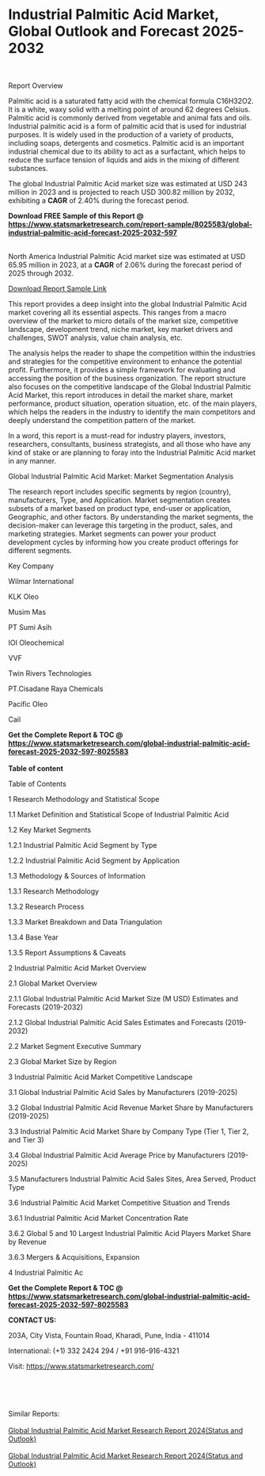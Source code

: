 <h1>Industrial Palmitic Acid Market, Global Outlook and Forecast 2025-2032</h1><br/><p>Report Overview</p><p>
 
 Palmitic acid is a saturated fatty acid with the chemical formula C16H32O2. It is a white, waxy solid with a melting point of around 62 degrees Celsius. Palmitic acid is commonly derived from vegetable and animal fats and oils. Industrial palmitic acid is a form of palmitic acid that is used for industrial purposes. It is widely used in the production of a variety of products, including soaps, detergents and cosmetics. Palmitic acid is an important industrial chemical due to its ability to act as a surfactant, which helps to reduce the surface tension of liquids and aids in the mixing of different substances.</p><p>
 
 The global Industrial Palmitic Acid market size was estimated at USD 243 million in 2023 and is projected to reach USD 300.82 million by 2032, exhibiting a <strong>CAGR</strong> of 2.40% during the forecast period.</p><div><b>Download FREE Sample of this Report @ <a href="https://www.statsmarketresearch.com/download-free-sample/8025583/global-industrial-palmitic-acid-forecast-2025-2032-597">https://www.statsmarketresearch.com/report-sample/8025583/global-industrial-palmitic-acid-forecast-2025-2032-597</a></b></div><br><p>
 
 North America Industrial Palmitic Acid market size was estimated at USD 65.95 million in 2023, at a <strong>CAGR</strong> of 2.06% during the forecast period of 2025 through 2032.</p><p><a href="https://www.statsmarketresearch.com/download-free-sample/8025583/global-industrial-palmitic-acid-forecast-2025-2032-597">Download Report Sample Link</a></p><p>
 
 This report provides a deep insight into the global Industrial Palmitic Acid market covering all its essential aspects. This ranges from a macro overview of the market to micro details of the market size, competitive landscape, development trend, niche market, key market drivers and challenges, SWOT analysis, value chain analysis, etc.</p><p>
 
 The analysis helps the reader to shape the competition within the industries and strategies for the competitive environment to enhance the potential profit. Furthermore, it provides a simple framework for evaluating and accessing the position of the business organization. The report structure also focuses on the competitive landscape of the Global Industrial Palmitic Acid Market, this report introduces in detail the market share, market performance, product situation, operation situation, etc. of the main players, which helps the readers in the industry to identify the main competitors and deeply understand the competition pattern of the market.</p><p>In a word, this report is a must-read for industry players, investors, researchers, consultants, business strategists, and all those who have any kind of stake or are planning to foray into the Industrial Palmitic Acid market in any manner.</p><p>Global Industrial Palmitic Acid Market: Market Segmentation Analysis</p><p>The research report includes specific segments by region (country), manufacturers, Type, and Application. Market segmentation creates subsets of a market based on product type, end-user or application, Geographic, and other factors. By understanding the market segments, the decision-maker can leverage this targeting in the product, sales, and marketing strategies. Market segments can power your product development cycles by informing how you create product offerings for different segments.</p><p>Key Company</p><p>Wilmar International</p><p>KLK Oleo</p><p>Musim Mas</p><p>PT Sumi Asih</p><p>IOI Oleochemical</p><p>VVF</p><p>Twin Rivers Technologies</p><p>PT.Cisadane Raya Chemicals</p><p>Pacific Oleo</p><p>Cail</p><div><b>Get the Complete Report & TOC @ <a href="https://www.statsmarketresearch.com/global-industrial-palmitic-acid-forecast-2025-2032-597-8025583">https://www.statsmarketresearch.com/global-industrial-palmitic-acid-forecast-2025-2032-597-8025583</a></b></div><br><b>Table of content</b><p>Table of Contents<br />
 
 1 Research Methodology and Statistical Scope<br />
 
 1.1 Market Definition and Statistical Scope of Industrial Palmitic Acid<br />
 
 1.2 Key Market Segments<br />
 
 1.2.1 Industrial Palmitic Acid Segment by Type<br />
 
 1.2.2 Industrial Palmitic Acid Segment by Application<br />
 
 1.3 Methodology & Sources of Information<br />
 
 1.3.1 Research Methodology<br />
 
 1.3.2 Research Process<br />
 
 1.3.3 Market Breakdown and Data Triangulation<br />
 
 1.3.4 Base Year<br />
 
 1.3.5 Report Assumptions & Caveats<br />
 
 2 Industrial Palmitic Acid Market Overview<br />
 
 2.1 Global Market Overview<br />
 
 2.1.1 Global Industrial Palmitic Acid Market Size (M USD) Estimates and Forecasts (2019-2032)<br />
 
 2.1.2 Global Industrial Palmitic Acid Sales Estimates and Forecasts (2019-2032)<br />
 
 2.2 Market Segment Executive Summary<br />
 
 2.3 Global Market Size by Region<br />
 
 3 Industrial Palmitic Acid Market Competitive Landscape<br />
 
 3.1 Global Industrial Palmitic Acid Sales by Manufacturers (2019-2025)<br />
 
 3.2 Global Industrial Palmitic Acid Revenue Market Share by Manufacturers (2019-2025)<br />
 
 3.3 Industrial Palmitic Acid Market Share by Company Type (Tier 1, Tier 2, and Tier 3)<br />
 
 3.4 Global Industrial Palmitic Acid Average Price by Manufacturers (2019-2025)<br />
 
 3.5 Manufacturers Industrial Palmitic Acid Sales Sites, Area Served, Product Type<br />
 
 3.6 Industrial Palmitic Acid Market Competitive Situation and Trends<br />
 
 3.6.1 Industrial Palmitic Acid Market Concentration Rate<br />
 
 3.6.2 Global 5 and 10 Largest Industrial Palmitic Acid Players Market Share by Revenue<br />
 
 3.6.3 Mergers & Acquisitions, Expansion<br />
 
 4 Industrial Palmitic Ac<br><div><b>Get the Complete Report & TOC @ <a href="https://www.statsmarketresearch.com/global-industrial-palmitic-acid-forecast-2025-2032-597-8025583">https://www.statsmarketresearch.com/global-industrial-palmitic-acid-forecast-2025-2032-597-8025583</a></b></div></p>
 
 <b>CONTACT US:</b><br>
 
 203A, City Vista, Fountain Road, Kharadi, Pune, India - 411014 <br>
 
 International: (+1) 332 2424 294 / +91 916-916-4321<br>
 
 Visit: <a href="https://www.statsmarketresearch.com/">https://www.statsmarketresearch.com/</a>
 
 <br>
 
 <br><br>Similar Reports: <br><br><a href="https://www.statsmarketresearch.com/global-industrial-palmitic-acid-2024-463-7919989">Global Industrial Palmitic Acid Market Research Report 2024(Status and Outlook)</a><br><br><a href="https://www.statsmarketresearch.com/global-industrial-palmitic-acid-2024-93-7920009">Global Industrial Palmitic Acid Market Research Report 2024(Status and Outlook)</a><br><br>